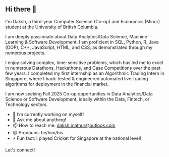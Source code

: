 ## Hi there 👋

I'm Daksh, a third-year Computer Science (Co-op) and Economics (Minor) student at the University of British Columbia. 

I am deeply passionate about Data Analytics/Data Science, Machine Learning & Software Development. I am proficient in SQL, Python, R, Java (OOP), C++, JavaScript, HTML, and CSS, as demonstrated through my numerous projects.

I enjoy solving complex, time-sensitive problems, which has led me to excel in numerous Datathons, Hackathons, and Case Competitions over the past few years. I completed my first internship as an Algorithmic Trading Intern in Singapore, where I back-tested & engineered automated live-trading algorithms for deployment in the financial market.

I am now seeking Fall 2025 Co-op opportunities in Data Analytics/Data Science or Software Development, ideally within the Data, Fintech, or Technology sectors.

- 🔭 I’m currently working on myself!
- 💬 Ask me about anything!
- 📫 How to reach me: daksh.mathur@outlook.com
- 😄 Pronouns: he/him/his
- ⚡ Fun fact: I played Cricket for Singapore at the national level!

Let's connect!

<!--
**DakshMathur1/DakshMathur1** is a ✨ _special_ ✨ repository because its `README.md` (this file) appears on your GitHub profile.

Here are some ideas to get you started:

- 🔭 I’m currently working on ... 
- 🌱 I’m currently learning ...
- 👯 I’m looking to collaborate on ...
- 🤔 I’m looking for help with ...
- 💬 Ask me about ...
- 📫 How to reach me: ...
- 😄 Pronouns: ... 
- ⚡ Fun fact: ...
-->
